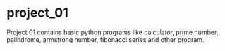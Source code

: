 # project_01

Project 01 contains basic python programs like calculator, prime number, palindrome, armstrong number, fibonacci series and other program.
